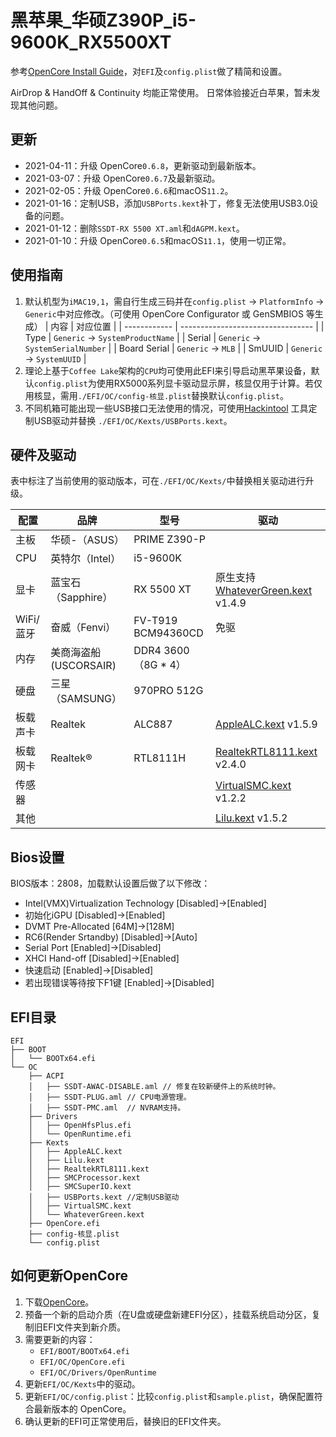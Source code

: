 # 黑苹果_华硕Z390P_i5-9600K_RX5500XT

参考[OpenCore Install Guide](https://dortania.github.io/OpenCore-Install-Guide/)，对`EFI`及`config.plist`做了精简和设置。

AirDrop & HandOff & Continuity 均能正常使用。
日常体验接近白苹果，暂未发现其他问题。

## 更新

+ 2021-04-11：升级 OpenCore`0.6.8`，更新驱动到最新版本。
+ 2021-03-07：升级 OpenCore`0.6.7`及最新驱动。
+ 2021-02-05：升级 OpenCore`0.6.6`和macOS`11.2`。
+ 2021-01-16：定制USB，添加`USBPorts.kext`补丁，修复无法使用USB3.0设备的问题。
+ 2021-01-12：删除`SSDT-RX 5500 XT.aml`和`dAGPM.kext`。
+ 2021-01-10：升级 OpenCore`0.6.5`和macOS`11.1`，使用一切正常。

## 使用指南

1. 默认机型为`iMAC19,1`，需自行生成三码并在`config.plist` -> `PlatformInfo` -> `Generic`中对应修改。（可使用 OpenCore Configurator 或 GenSMBIOS 等生成）
   | 内容         | 对应位置                          |
   | ------------ | --------------------------------- |
   | Type         | `Generic` -> `SystemProductName`  |
   | Serial       | `Generic` -> `SystemSerialNumber` |
   | Board Serial | `Generic` -> `MLB`                |
   | SmUUID       | `Generic` -> `SystemUUID`         |
2. 理论上基于`Coffee Lake`架构的`CPU`均可使用此EFI来引导启动黑苹果设备，默认`config.plist`为使用RX5000系列显卡驱动显示屏，核显仅用于计算。若仅用核显，需用`./EFI/OC/config-核显.plist`替换默认`config.plist`。
3. 不同机箱可能出现一些USB接口无法使用的情况，可使用[Hackintool](https://github.com/headkaze/Hackintool/releases) 工具定制USB驱动并替换 `./EFI/OC/Kexts/USBPorts.kext`。

## 硬件及驱动

表中标注了当前使用的驱动版本，可在`./EFI/OC/Kexts/`中替换相关驱动进行升级。

| 配置      | 品牌                  | 型号                | 驱动                                                                                        |
| --------- | --------------------- | ------------------- | ------------------------------------------------------------------------------------------- |
| 主板      | 华硕-（ASUS）         | PRIME Z390-P        |                                                                                             |
| CPU       | 英特尔（Intel）       | i5-9600K            |                                                                                             |
| 显卡      | 蓝宝石（Sapphire）    | RX 5500 XT          | 原生支持 [WhateverGreen.kext](https://github.com/acidanthera/whatevergreen/releases) v1.4.9 |
| WiFi/蓝牙 | 奋威（Fenvi）         | FV-T919 BCM94360CD  | 免驱                                                                                        |
| 内存      | 美商海盗船(USCORSAIR) | DDR4 3600（8G * 4） |                                                                                             |
| 硬盘      | 三星（SAMSUNG）       | 970PRO 512G         |
| 板载声卡  | Realtek               | ALC887              | [AppleALC.kext](https://github.com/acidanthera/AppleALC/releases) v1.5.9                    |
| 板载网卡  | Realtek®              | RTL8111H            | [RealtekRTL8111.kext](https://github.com/Mieze/RTL8111_driver_for_OS_X/releases) v2.4.0     |
| 传感器    |                       |                     | [VirtualSMC.kext](https://github.com/acidanthera/virtualsmc/releases) v1.2.2                |
| 其他      |                       |                     | [Lilu.kext](https://github.com/acidanthera/Lilu/releases) v1.5.2                            |

## Bios设置

BIOS版本：2808，加载默认设置后做了以下修改：

+ Intel(VMX)Virtualization Technology [Disabled]->[Enabled]
+ 初始化iGPU [Disabled]->[Enabled]
+ DVMT Pre-Allocated [64M]->[128M] 
+ RC6(Render Srtandby) [Disabled]->[Auto]
+ Serial Port [Enabled]->[Disabled]
+ XHCI Hand-off [Disabled]->[Enabled]
+ 快速启动 [Enabled]->[Disabled]
+ 若出现错误等待按下F1键 [Enabled]->[Disabled]

## EFI目录

```
EFI
├── BOOT
│   └── BOOTx64.efi
└── OC
    ├── ACPI
    │   ├── SSDT-AWAC-DISABLE.aml // 修复在较新硬件上的系统时钟。
    │   ├── SSDT-PLUG.aml // CPU电源管理。
    │   ├── SSDT-PMC.aml  // NVRAM支持。
    ├── Drivers
    │   ├── OpenHfsPlus.efi
    │   └── OpenRuntime.efi
    ├── Kexts
    │   ├── AppleALC.kext
    │   ├── Lilu.kext
    │   ├── RealtekRTL8111.kext
    │   ├── SMCProcessor.kext
    │   ├── SMCSuperIO.kext
    │   ├── USBPorts.kext //定制USB驱动
    │   ├── VirtualSMC.kext
    │   └── WhateverGreen.kext
    ├── OpenCore.efi
    ├── config-核显.plist
    └── config.plist
```

## 如何更新OpenCore

1. 下载[OpenCore](https://github.com/acidanthera/OpenCorePkg/releases)。
2. 预备一个新的启动介质（在U盘或硬盘新建EFI分区），挂载系统启动分区，复制旧EFI文件夹到新介质。
3. 需要更新的内容：
   + `EFI/BOOT/BOOTx64.efi`
   + `EFI/OC/OpenCore.efi`
   + `EFI/OC/Drivers/OpenRuntime`
4. 更新`EFI/OC/Kexts`中的驱动。
5. 更新`EFI/OC/config.plist`：比较`config.plist`和`sample.plist`，确保配置符合最新版本的 OpenCore。
6. 确认更新的EFI可正常使用后，替换旧的EFI文件夹。
